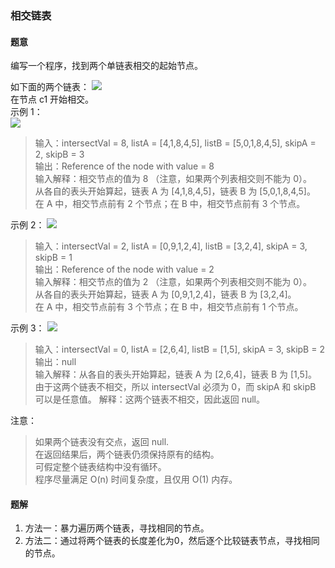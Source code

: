 ### 相交链表
#### 题意
编写一个程序，找到两个单链表相交的起始节点。

如下面的两个链表：
![](https://assets.leetcode-cn.com/aliyun-lc-upload/uploads/2018/12/14/160_statement.png)  
在节点 c1 开始相交。  
示例 1：  
![](https://assets.leetcode-cn.com/aliyun-lc-upload/uploads/2018/12/14/160_example_1.png)  
> 输入：intersectVal = 8, listA = [4,1,8,4,5], listB = [5,0,1,8,4,5], skipA = 2, skipB = 3  
> 输出：Reference of the node with value = 8  
> 输入解释：相交节点的值为 8 （注意，如果两个列表相交则不能为 0）。  
> 从各自的表头开始算起，链表 A 为 [4,1,8,4,5]，链表 B 为 [5,0,1,8,4,5]。  
> 在 A 中，相交节点前有 2 个节点；在 B 中，相交节点前有 3 个节点。

示例 2：
![](https://assets.leetcode-cn.com/aliyun-lc-upload/uploads/2018/12/14/160_example_2.png)  
> 输入：intersectVal = 2, listA = [0,9,1,2,4], listB = [3,2,4], skipA = 3, skipB = 1  
> 输出：Reference of the node with value = 2  
> 输入解释：相交节点的值为 2 （注意，如果两个列表相交则不能为 0）。  
> 从各自的表头开始算起，链表 A 为 [0,9,1,2,4]，链表 B 为 [3,2,4]。  
> 在 A 中，相交节点前有 3 个节点；在 B 中，相交节点前有 1 个节点。
 

示例 3：
![](https://assets.leetcode-cn.com/aliyun-lc-upload/uploads/2018/12/14/160_example_3.png)  
> 输入：intersectVal = 0, listA = [2,6,4], listB = [1,5], skipA = 3, skipB = 2  
> 输出：null  
> 输入解释：从各自的表头开始算起，链表 A 为 [2,6,4]，链表 B 为 [1,5]。  
> 由于这两个链表不相交，所以 intersectVal 必须为 0，而 skipA 和 skipB 可以是任意值。
> 解释：这两个链表不相交，因此返回 null。
 

注意：

> 如果两个链表没有交点，返回 null.  
> 在返回结果后，两个链表仍须保持原有的结构。  
> 可假定整个链表结构中没有循环。  
> 程序尽量满足 O(n) 时间复杂度，且仅用 O(1) 内存。  

#### 题解
1. 方法一：暴力遍历两个链表，寻找相同的节点。  
2. 方法二：通过将两个链表的长度差化为0，然后逐个比较链表节点，寻找相同的节点。